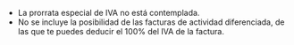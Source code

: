 - La prorrata especial de IVA no está contemplada.
- No se incluye la posibilidad de las facturas de actividad
  diferenciada, de las que te puedes deducir el 100% del IVA de la
  factura.
